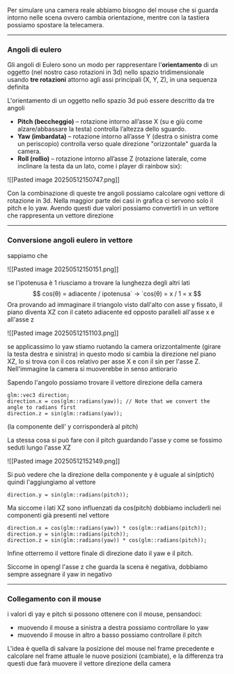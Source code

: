 Per simulare una camera reale abbiamo bisogno del mouse che si guarda intorno nelle scena ovvero cambia orientazione, mentre con la tastiera possiamo spostare la telecamera.

---
### Angoli di eulero

Gli angoli di Eulero sono un modo per rappresentare l’**orientamento** di un oggetto (nel nostro caso rotazioni in 3d) nello spazio tridimensionale usando **tre rotazioni** attorno agli assi principali (X, Y, Z), in una sequenza definita

L'orientamento di un oggetto nello spazio 3d può essere descritto da tre angoli

- **Pitch (beccheggio)** – rotazione intorno all’asse X (su e giù come alzare/abbassare la testa) controlla l’altezza dello sguardo.
- **Yaw (imbardata)** – rotazione intorno all’asse Y (destra o sinistra come un periscopio) controlla verso quale direzione "orizzontale" guarda la camera.
- **Roll (rollio)** – rotazione intorno all’asse Z (rotazione laterale, come inclinare la testa da un lato, come i player di rainbow six):  

![[Pasted image 20250512150747.png]]

Con la combinazione di queste tre angoli possiamo calcolare ogni vettore di rotazione in 3d. Nella maggior parte dei casi in grafica ci servono solo il pitch e lo yaw. Avendo questi due valori possiamo convertirli in un vettore che rappresenta un vettore direzione

---
### Conversione angoli eulero in vettore

sappiamo che

![[Pasted image 20250512150151.png]]

se l'ipotenusa è 1 riusciamo a trovare la lunghezza degli altri lati 
$$
cos(θ) = adiacente / ipotenusa` → `cos(θ) = x / 1 = x
$$
Ora provando ad immaginare il triangolo visto dall'alto con asse y fissato, il piano diventa XZ con il cateto adiacente ed opposto paralleli all'asse x e all'asse z

![[Pasted image 20250512151103.png]]

se applicassimo lo yaw stiamo ruotando la camera orizzontalmente (girare la testa destra e sinistra) in questo modo si cambia la direzione nel piano XZ, lo si trova con il cos relativo per asse X e con il sin per l'asse Z. Nell'immagine la camera si muoverebbe in senso antiorario

Sapendo l'angolo possiamo trovare il vettore direzione della camera


```
glm::vec3 direction;
direction.x = cos(glm::radians(yaw)); // Note that we convert the angle to radians first
direction.z = sin(glm::radians(yaw));
```

(la componente dell' y corrisponderà al pitch)

La stessa cosa si può fare con il pitch guardando l'asse y come se fossimo seduti lungo l'asse XZ

![[Pasted image 20250512152149.png]]

Si può vedere che la direzione della componente y è uguale al sin(ptich) quindi l'aggiungiamo al vettore

```
direction.y = sin(glm::radians(pitch));  
```

Ma siccome i lati XZ sono influenzati da cos(pitch) dobbiamo includerli nei componenti già presenti nel vettore

```
direction.x = cos(glm::radians(yaw)) * cos(glm::radians(pitch));
direction.y = sin(glm::radians(pitch));
direction.z = sin(glm::radians(yaw)) * cos(glm::radians(pitch));
```

Infine otterremo il vettore finale di direzione dato il yaw e il pitch.

Siccome in opengl l'asse z che guarda la scena è negativa, dobbiamo sempre assegnare il yaw in negativo

---
### Collegamento con il mouse

i valori di yay e pitch si possono ottenere con il mouse, pensandoci:
- muovendo il mouse a sinistra a destra possiamo controllare lo yaw
- muovendo il mouse in altro a basso possiamo controllare il pitch

L'idea è quella di salvare la posizione del mouse nel frame precedente e calcolare nel frame attuale le nuove posizioni (cambiate), e la differenza tra questi due farà muovere il vettore direzione della camera